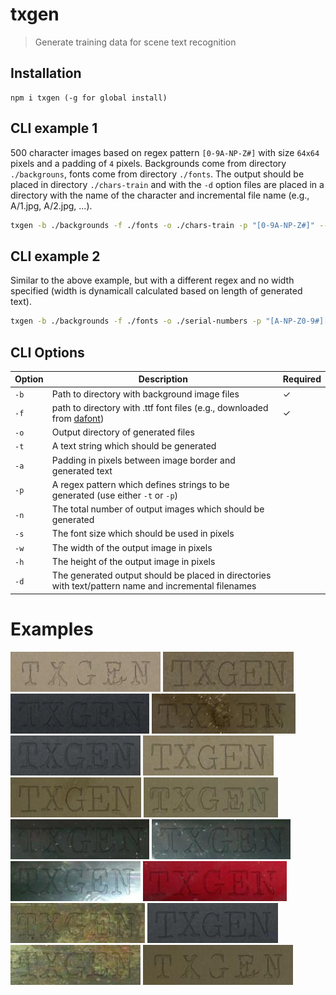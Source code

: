 # txgen

> Generate training data for scene text recognition

## Installation

```
npm i txgen (-g for global install)
```

## CLI example 1

500 character images based on regex pattern `[0-9A-NP-Z#]` with size `64x64` pixels and a padding of `4` pixels. Backgrounds come from directory `./backgrouns`, fonts come from directory `./fonts`. The output should be placed in directory `./chars-train` and with the `-d` option files are placed in a directory with the name of the character and incremental file name (e.g., A/1.jpg, A/2.jpg, ...).

```bash
txgen -b ./backgrounds -f ./fonts -o ./chars-train -p "[0-9A-NP-Z#]" --number 500 -w 64 -h 64 -a 4 -d
```

## CLI example 2

Similar to the above example, but with a different regex and no width specified (width is dynamicall calculated based on length of generated text).

```bash
txgen -b ./backgrounds -f ./fonts -o ./serial-numbers -p "[A-NP-Z0-9#][A-NP-Z0-9\-]{2,10}[A-NP-Z0-9]?" --number 500 -h 64 -a 10 -d
```

## CLI Options

| Option | Description | Required |
| --- | --- | --- |
| `-b` | Path to directory with background image files | ✓ |
| `-f` | path to directory with .ttf font files (e.g., downloaded from [dafont](https://www.dafont.com)) | ✓ |
| `-o` | Output directory of generated files | |
| `-t` | A text string which should be generated | |
| `-a` | Padding in pixels between image border and generated text | |
| `-p` | A regex pattern which defines strings to be generated (use either `-t` or `-p`) | |
| `-n` | The total number of output images which should be generated | |
| `-s` | The font size which should be used in pixels | |
| `-w` | The width of the output image in pixels | |
| `-h` | The height of the output image in pixels | |
| `-d` | The generated output should be placed in directories with text/pattern name and incremental filenames | |

# Examples

![example](examples/1.jpg "example")
![example](examples/2.jpg "example")
![example](examples/3.jpg "example")
![example](examples/4.jpg "example")
![example](examples/5.jpg "example")
![example](examples/6.jpg "example")
![example](examples/7.jpg "example")
![example](examples/8.jpg "example")
![example](examples/9.jpg "example")
![example](examples/10.jpg "example")
![example](examples/11.jpg "example")
![example](examples/12.jpg "example")
![example](examples/13.jpg "example")
![example](examples/14.jpg "example")
![example](examples/15.jpg "example")
![example](examples/16.jpg "example")